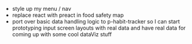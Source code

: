 - style up my menu / nav 
- replace react with preact in food safety map
- port over basic data handling logic to p-habit-tracker so I can start prototyping input screen layouts with real data and have real data for coming up with some cool dataViz stuff
